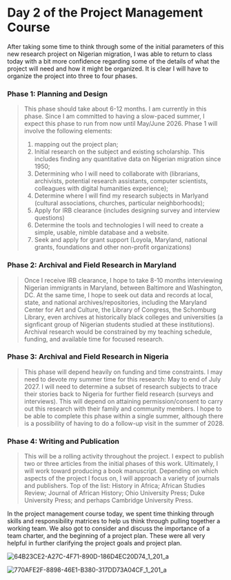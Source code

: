 # Day 2 of the Project Management Course #

After taking some time to think through some of the initial parameters of this new research project on Nigerian migration, I was able to return to class today with a bit more confidence regarding some of the details of what the project will need and how it might be organized. It is clear I will have to organize the project into three to four phases. 

### Phase 1: Planning and Design ###
> This phase should take about 6-12 months. I am currently in this phase. Since I am committed to having a slow-paced summer, I expect this phase to run from now until May/June 2026. Phase 1 will involve the following elements:
> 1. mapping out the project plan;
> 2. Initial research on the subject and existing scholarship. This includes finding any quantitative data on Nigerian migration since 1950;
> 3. Determining who I will need to collaborate with (librarians, archivists, potential research assistants, computer scientists, colleagues with digital humanities experience);
> 4. Determine where I will find my research subjects in Marlyand (cultural associations, churches, particular neighborhoods);
> 5. Apply for IRB clearance (includes designing survey and interview questions)
> 6. Determine the tools and technologies I will need to create a simple, usable, nimble database and a website.
> 7. Seek and apply for grant support (Loyola, Maryland, national grants, foundations and other non-profit organizations)

### Phase 2: Archival and Field Research in Maryland ###
> Once I receive IRB clearance, I hope to take 8-10 months interviewing Nigerian immigrants in Maryland, between Baltimore and Washington, DC. At the same time, I hope to seek out data and records at local, state, and national archives/repositories, including the Maryland Center for Art and Culture, the Library of Congress, the Schomburg Library, even archives at historically black colleges and universities (a signficant group of Nigerian students studied at these institutions). Archival research would be constrained by my teaching schedule, funding, and available time for focused research.

### Phase 3: Archival and Field Research in Nigeria ###
> This phase will depend heavily on funding and time constraints. I may need to devote my summer time for this research: May to end of July 2027. I will need to determine a subset of research subjects to trace their stories back to Nigeria for further field research (surveys and interviews). This will depend on attaining permission/consent to carry out this research with their family and community members. I hope to be able to complete this phase within a single summer, although there is a possibility of having to do a follow-up visit in the summer of 2028.

### Phase 4: Writing and Publication ###
> This will be a rolling activity throughout the project. I expect to publish two or three articles from the initial phases of this work. Ultimately, I will work toward producing a book manuscript. Depending on which aspects of the project I focus on, I will approach a variety of journals and publishers. Top of the list: History in Africa; African Studies Review; Journal of African History; Ohio University Press; Duke University Press; and perhaps Cambridge University Press.

In the project management course today, we spent time thinking through skills and responsibility matrices to help us think through pulling together a working team. We also got to consider and discuss the importance of a team charter, and the beginning of a project plan. These were all very helpful in further clarifying the project goals and project plan. 

![64B23CE2-A27C-4F71-890D-186D4EC20D74_1_201_a](https://github.com/user-attachments/assets/543ca726-aa49-4077-a6fb-095422b784d7)

![770AFE2F-8898-46E1-B380-317DD73A04CF_1_201_a](https://github.com/user-attachments/assets/5d4e4f2d-8740-4f52-8704-de9c31f6a808)
